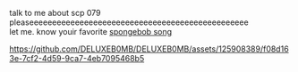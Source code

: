 talk to me about scp 079 pleaseeeeeeeeeeeeeeeeeeeeeeeeeeeeeeeeeeeeeeeeeeeeeeee                                                                                                            
let me. know youir favorite [spongebob song](https://deluxeb0mb.123guestbook.com/)

https://github.com/DELUXEB0MB/DELUXEB0MB/assets/125908389/f08d163e-7cf2-4d59-9ca7-4eb7095468b5


